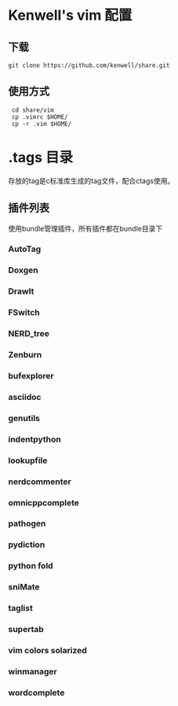 # Kenwell's vim 配置 #
## 下载
    git clone https://github.com/kenwell/share.git

## 使用方式
     cd share/vim
     cp .vimrc $HOME/
     cp -r .vim $HOME/

# .tags 目录
存放的tag是c标准库生成的tag文件，配合ctags使用。

## 插件列表
使用bundle管理插件，所有插件都在bundle目录下

### AutoTag

### Doxgen

### DrawIt

### FSwitch

### NERD_tree

### Zenburn

### bufexplorer

### asciidoc

### genutils

### indentpython

### lookupfile

### nerdcommenter

### omnicppcomplete

### pathogen

### pydiction

### python fold

### sniMate

### taglist

### supertab

### vim colors solarized

### winmanager

### wordcomplete
